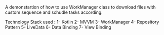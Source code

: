 A demonstartion of how to use WorkManager class to download files with custom sequence and schudle tasks according.

Technology Stack used :
1- Kotlin
2- MVVM
3- WorkManager
4- Repository Pattern
5- LiveData
6- Data Binding
7- View Binding
